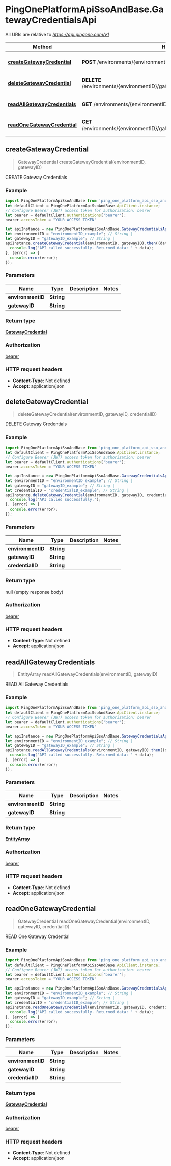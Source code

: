 # PingOnePlatformApiSsoAndBase.GatewayCredentialsApi

All URIs are relative to *https://api.pingone.com/v1*

Method | HTTP request | Description
------------- | ------------- | -------------
[**createGatewayCredential**](GatewayCredentialsApi.md#createGatewayCredential) | **POST** /environments/{environmentID}/gateways/{gatewayID}/credentials | CREATE Gateway Credentials
[**deleteGatewayCredential**](GatewayCredentialsApi.md#deleteGatewayCredential) | **DELETE** /environments/{environmentID}/gateways/{gatewayID}/credentials/{credentialID} | DELETE Gateway Credentials
[**readAllGatewayCredentials**](GatewayCredentialsApi.md#readAllGatewayCredentials) | **GET** /environments/{environmentID}/gateways/{gatewayID}/credentials | READ All Gateway Credentials
[**readOneGatewayCredential**](GatewayCredentialsApi.md#readOneGatewayCredential) | **GET** /environments/{environmentID}/gateways/{gatewayID}/credentials/{credentialID} | READ One Gateway Credential



## createGatewayCredential

> GatewayCredential createGatewayCredential(environmentID, gatewayID)

CREATE Gateway Credentials

### Example

```javascript
import PingOnePlatformApiSsoAndBase from 'ping_one_platform_api_sso_and_base';
let defaultClient = PingOnePlatformApiSsoAndBase.ApiClient.instance;
// Configure Bearer (JWT) access token for authorization: bearer
let bearer = defaultClient.authentications['bearer'];
bearer.accessToken = "YOUR ACCESS TOKEN"

let apiInstance = new PingOnePlatformApiSsoAndBase.GatewayCredentialsApi();
let environmentID = "environmentID_example"; // String | 
let gatewayID = "gatewayID_example"; // String | 
apiInstance.createGatewayCredential(environmentID, gatewayID).then((data) => {
  console.log('API called successfully. Returned data: ' + data);
}, (error) => {
  console.error(error);
});

```

### Parameters


Name | Type | Description  | Notes
------------- | ------------- | ------------- | -------------
 **environmentID** | **String**|  | 
 **gatewayID** | **String**|  | 

### Return type

[**GatewayCredential**](GatewayCredential.md)

### Authorization

[bearer](../README.md#bearer)

### HTTP request headers

- **Content-Type**: Not defined
- **Accept**: application/json


## deleteGatewayCredential

> deleteGatewayCredential(environmentID, gatewayID, credentialID)

DELETE Gateway Credentials

### Example

```javascript
import PingOnePlatformApiSsoAndBase from 'ping_one_platform_api_sso_and_base';
let defaultClient = PingOnePlatformApiSsoAndBase.ApiClient.instance;
// Configure Bearer (JWT) access token for authorization: bearer
let bearer = defaultClient.authentications['bearer'];
bearer.accessToken = "YOUR ACCESS TOKEN"

let apiInstance = new PingOnePlatformApiSsoAndBase.GatewayCredentialsApi();
let environmentID = "environmentID_example"; // String | 
let gatewayID = "gatewayID_example"; // String | 
let credentialID = "credentialID_example"; // String | 
apiInstance.deleteGatewayCredential(environmentID, gatewayID, credentialID).then(() => {
  console.log('API called successfully.');
}, (error) => {
  console.error(error);
});

```

### Parameters


Name | Type | Description  | Notes
------------- | ------------- | ------------- | -------------
 **environmentID** | **String**|  | 
 **gatewayID** | **String**|  | 
 **credentialID** | **String**|  | 

### Return type

null (empty response body)

### Authorization

[bearer](../README.md#bearer)

### HTTP request headers

- **Content-Type**: Not defined
- **Accept**: application/json


## readAllGatewayCredentials

> EntityArray readAllGatewayCredentials(environmentID, gatewayID)

READ All Gateway Credentials

### Example

```javascript
import PingOnePlatformApiSsoAndBase from 'ping_one_platform_api_sso_and_base';
let defaultClient = PingOnePlatformApiSsoAndBase.ApiClient.instance;
// Configure Bearer (JWT) access token for authorization: bearer
let bearer = defaultClient.authentications['bearer'];
bearer.accessToken = "YOUR ACCESS TOKEN"

let apiInstance = new PingOnePlatformApiSsoAndBase.GatewayCredentialsApi();
let environmentID = "environmentID_example"; // String | 
let gatewayID = "gatewayID_example"; // String | 
apiInstance.readAllGatewayCredentials(environmentID, gatewayID).then((data) => {
  console.log('API called successfully. Returned data: ' + data);
}, (error) => {
  console.error(error);
});

```

### Parameters


Name | Type | Description  | Notes
------------- | ------------- | ------------- | -------------
 **environmentID** | **String**|  | 
 **gatewayID** | **String**|  | 

### Return type

[**EntityArray**](EntityArray.md)

### Authorization

[bearer](../README.md#bearer)

### HTTP request headers

- **Content-Type**: Not defined
- **Accept**: application/json


## readOneGatewayCredential

> GatewayCredential readOneGatewayCredential(environmentID, gatewayID, credentialID)

READ One Gateway Credential

### Example

```javascript
import PingOnePlatformApiSsoAndBase from 'ping_one_platform_api_sso_and_base';
let defaultClient = PingOnePlatformApiSsoAndBase.ApiClient.instance;
// Configure Bearer (JWT) access token for authorization: bearer
let bearer = defaultClient.authentications['bearer'];
bearer.accessToken = "YOUR ACCESS TOKEN"

let apiInstance = new PingOnePlatformApiSsoAndBase.GatewayCredentialsApi();
let environmentID = "environmentID_example"; // String | 
let gatewayID = "gatewayID_example"; // String | 
let credentialID = "credentialID_example"; // String | 
apiInstance.readOneGatewayCredential(environmentID, gatewayID, credentialID).then((data) => {
  console.log('API called successfully. Returned data: ' + data);
}, (error) => {
  console.error(error);
});

```

### Parameters


Name | Type | Description  | Notes
------------- | ------------- | ------------- | -------------
 **environmentID** | **String**|  | 
 **gatewayID** | **String**|  | 
 **credentialID** | **String**|  | 

### Return type

[**GatewayCredential**](GatewayCredential.md)

### Authorization

[bearer](../README.md#bearer)

### HTTP request headers

- **Content-Type**: Not defined
- **Accept**: application/json

